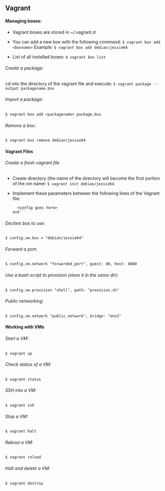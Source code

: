 ## Vagrant

#### Managing boxes:

* Vagrant boxes are stored in ~/.vagrant.d
* You can add a new box with the following command:
  `$ vagrant box add <boxname>`
  Example:
  `$ vagrant box add debian/jessie64`

* List of all installed boxes:
  `$ vagrant box list`

###### Create a package:
  cd into the directory of the vagrant file and execute:
    `$ vagrant package --output packagename.box`

###### Import a package:
  `$ vagrant box add <packagename> package.box`

###### Remove a box:
  `$ vagrant box remove debian/jessie64`

#### Vagrant Files

###### Create a fresh vagrant file
  * Create directory (the name of the directory will become the first portion of the vm name:
    `$ vagrant init debian/jessie64`

  * Implement these parameters between the following lines of the Vagrant file:

    ```Vagrant.configure(2) do |config|
      <config goes here>
    end```

###### Declare box to use:
    $ config.vm.box = "debian/jessie64"

###### Forward a port:
    $ config.vm.network "forwarded_port", guest: 80, host: 8080

###### Use a bash script to provision (store it in the same dir):
    $ config.vm.provision "shell", path: "provision.sh"

###### Public networking:
    $ config.vm.network "public_network", bridge: "eno1"

#### Working with VMs

###### Start a VM:
    $ vagrant up

###### Check status of a VM:
    $ vagrant status

###### SSH into a VM:
    $ vagrant ssh

###### Stop a VM:
    $ vagrant halt

###### Reboot a VM:
    $ vagrant reload

###### Halt and delete a VM:
    $ vagrant destroy